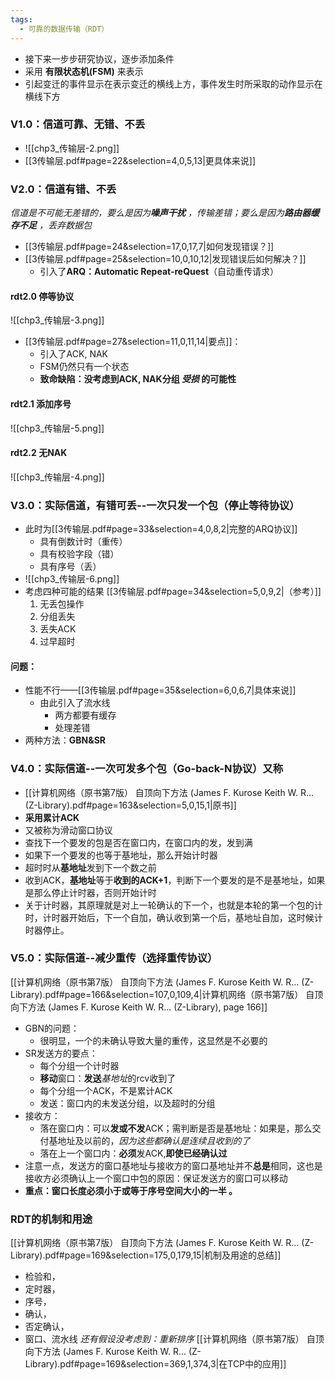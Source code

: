 ```yaml
---
tags:
  - 可靠的数据传输（RDT）
---
```

 
* 接下来一步步研究协议，逐步添加条件
* 采用 **有限状态机(FSM)** 来表示
* 引起变迁的事件显示在表示变迁的横线上方，事件发生时所采取的动作显示在横线下方  
### V1.0：信道可靠、无错、不丢  
* ![[chp3_传输层-2.png]]
* [[3传输层.pdf#page=22&selection=4,0,5,13|更具体来说]]
### V2.0：信道有错、不丢  
*信道是不可能无差错的，要么是因为**噪声干扰** ，传输差错；要么是因为**路由器缓存不足** ，丢弃数据包*  
* [[3传输层.pdf#page=24&selection=17,0,17,7|如何发现错误？]]  
* [[3传输层.pdf#page=25&selection=10,0,10,12|发现错误后如何解决？]]  
	* 引入了**ARQ：Automatic Repeat-reQuest**（自动重传请求）  
#### rdt2.0 停等协议
![[chp3_传输层-3.png]]  
* [[3传输层.pdf#page=27&selection=11,0,11,14|要点]]：
	* 引入了ACK, NAK
	* FSM仍然只有一个状态
	* **致命缺陷：没考虑到ACK, NAK分组 *受损* 的可能性**  
#### rdt2.1 添加序号  
![[chp3_传输层-5.png]]  

#### rdt2.2 无NAK  
![[chp3_传输层-4.png]]
### V3.0：实际信道，有错可丢--一次只发一个包（停止等待协议）
* 此时为[[3传输层.pdf#page=33&selection=4,0,8,2|完整的ARQ协议]]  
	* 具有倒数计时（重传）
	* 具有校验字段（错）  
	* 具有序号（丢）
* ![[chp3_传输层-6.png]]  
* 考虑四种可能的结果 [[3传输层.pdf#page=34&selection=5,0,9,2|（参考）]] 
	1. 无丢包操作  
	2. 分组丢失  
	3. 丢失ACK  
	4. 过早超时  
#### 问题：  
* 性能不行——[[3传输层.pdf#page=35&selection=6,0,6,7|具体来说]]  
	* 由此引入了流水线  
		* 两方都要有缓存  
		* 处理差错  
* 两种方法：**GBN&SR**  

### V4.0：实际信道--一次可发多个包（Go-back-N协议）又称
* [[计算机网络（原书第7版） 自顶向下方法 (James F. Kurose Keith W. R... (Z-Library).pdf#page=163&selection=5,0,15,1|原书]]  
* **采用累计ACK** 
* 又被称为滑动窗口协议  
* 查找下一个要发的包是否在窗口内，在窗口内的发，发到满
* 如果下一个要发的也等于基地址，那么开始计时器
* 超时时从**基地址**发到下一个数之前  
* 收到ACK，**基地址**等于**收到的ACK+1**，判断下一个要发的是不是基地址，如果是那么停止计时器，否则开始计时
* 关于计时器，其原理就是对上一轮确认的下一个，也就是本轮的第一个包的计时，计时器开始后，下一个自加，确认收到第一个后，基地址自加，这时候计时器停止。
### V5.0：实际信道--减少重传（选择重传协议）
[[计算机网络（原书第7版） 自顶向下方法 (James F. Kurose Keith W. R... (Z-Library).pdf#page=166&selection=107,0,109,4|计算机网络（原书第7版） 自顶向下方法 (James F. Kurose Keith W. R... (Z-Library), page 166]]  
* GBN的问题：
	* 很明显，一个的未确认导致大量的重传，这显然是不必要的  
* SR发送方的要点：
	* 每个分组一个计时器  
	* **移动**窗口：**发送***基地址*的rcv收到了  
	* 每个分组一个ACK，不是累计ACK
	* 发送：窗口内的未发送分组，以及超时的分组  
* 接收方：
	* 落在窗口内：可以**发或不发**ACK；需判断是否是基地址：如果是，那么交付基地址及以前的，*因为这些都确认是连续且收到的了*  
	* 落在上一个窗口内：**必须**发ACK,**即使已经确认过**
* 注意一点，发送方的窗口基地址与接收方的窗口基地址并不**总是**相同，这也是接收方必须确认上一个窗口中包的原因：保证发送方的窗口可以移动  
* **重点：窗口长度必须小于或等于序号空间大小的一半 。**   


### RDT的机制和用途
[[计算机网络（原书第7版） 自顶向下方法 (James F. Kurose Keith W. R... (Z-Library).pdf#page=169&selection=175,0,179,15|机制及用途的总结]] 
* 检验和，
* 定时器，
* 序号，
* 确认，
* 否定确认，
* 窗口、流水线
*还有假设没考虑到：重新排序* 
[[计算机网络（原书第7版） 自顶向下方法 (James F. Kurose Keith W. R... (Z-Library).pdf#page=169&selection=369,1,374,3|在TCP中的应用]]  
